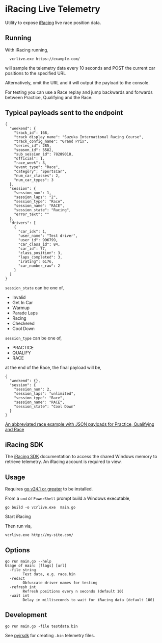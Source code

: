 # iRacing Live Telemetry

Utility to expose [iRacing](https://www.iracing.com/) live race position data.

## Running

With iRacing running,

      vcrlive.exe https://example.com/

will sample the telemetry data every 10 seconds and POST the current car positions to the specified URL

Alternatively, omit the URL and it will output the payload to the console.

For testing you can use a Race replay and jump backwards and forwards between Practice, Qualifying and the Race.

## Typical payloads sent to the endpoint

```
{
  "weekend": {
    "track_id": 168,
    "track_display_name": "Suzuka International Racing Course",
    "track_config_name": "Grand Prix",
    "series_id": 285,
    "season_id": 5582,
    "sub_session_id": 78289018,
    "official": 1,
    "race_week": 3,
    "event_type": "Race",
    "category": "SportsCar",
    "num_car_classes": 2,
    "num_car_types": 3
  },
  "session": {
    "session_num": 1,
    "session_laps": "2",
    "session_type": "Race",
    "session_name": "RACE",
    "session_state": "Racing",
    "error_text": ""
  },
  "drivers": [
    {
      "car_idx": 1,
      "user_name": "Test driver",
      "user_id": 996799,
      "car_class_id": 84,
      "car_id": 77,
      "class_position": 3,
      "laps_completed": 3,
      "irating": 6176,
      "car_number_raw": 2
    }
  ]
}
```

`session_state` can be one of,
- Invalid
- Get In Car
- Warmup
- Parade Laps
- Racing
- Checkered
- Cool Down

`session_type` can be one of,
- PRACTICE
- QUALIFY
- RACE

at the end of the Race, the final payload will be,

```
{
  "weekend": {},
  "session": {
    "session_num": 2,
    "session_laps": "unlimited",
    "session_type": "Race",
    "session_name": "RACE",
    "session_state": "Cool Down"
  }
}
```

[An abbreviated race example with JSON payloads for Practice, Qualifying and Race](./example.json.txt)

## iRacing SDK

The [iRacing SDK](https://forums.iracing.com/categories/iracing-api-s-and-development-discussions) documentation to access the shared Windows memory
to retrieve telemetry. An iRacing account is required to view.

## Usage

Requires [go v24.1 or greater](https://go.dev/doc/install) to be installed.

From a `cmd` or `PowerShell` prompt build a Windows executable,

`go build -o vcrlive.exe  main.go`

Start iRacing

Then run via,

`vcrlive.exe http://my-site.com/`

## Options

```
go run main.go --help
Usage of main: [flags] [url]
  -file string
    	Test data, e.g. race.bin
  -redact
    	Obfuscate driver names for testing
  -refresh int
    	Refresh positions every n seconds (default 10)
  -wait int
    	Delay in milliseconds to wait for iRacing data (default 100)
```

## Development

`go run main.go -file testdata.bin`

See [pyirsdk](https://github.com/kutu/pyirsdk/blob/master/tutorials/02%20Using%20irsdk%20script.md) for creating `.bin` telemetry files.

